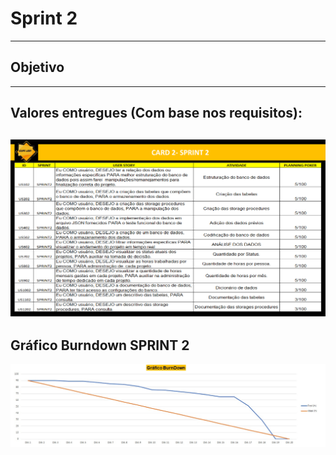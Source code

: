 # Sprint 2

-----------------------------------------------------------------------------------------------------------------------------------------------

## Objetivo

-----------------------------------------------------------------------------------------------------------------------------------------------

## Valores entregues (Com base nos requisitos):

![2](https://github.com/Leo0256/Equipe_Lider-Projeto_GSW/blob/main/Arquivos/Fotos%20e%20Documentos/2.jpg)
-----------------------------------------------------------------------------------------------------------------------------------------------


## Gráfico Burndown SPRINT 2

![BurndownSp2](https://github.com/Leo0256/Equipe_Lider-Projeto_GSW/blob/main/Arquivos/Fotos%20e%20Documentos/BurndownSp2.jpg)
